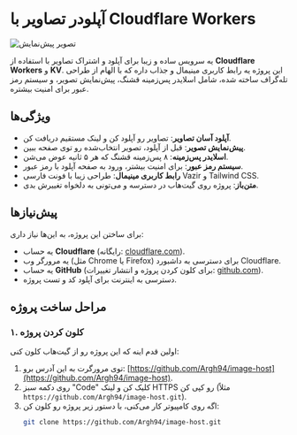 # آپلودر تصاویر با Cloudflare Workers

![تصویر پیش‌نمایش](https://images.unsplash.com/photo-1501785888041-af3ef285b470?ixlib=rb-4.0.3&auto=format&fit=crop&w=1350&q=80)

یه سرویس ساده و زیبا برای آپلود و اشتراک تصاویر با استفاده از **Cloudflare Workers** و **KV**. این پروژه یه رابط کاربری مینیمال و جذاب داره که با الهام از طراحی تله‌گراف ساخته شده، شامل اسلایدر پس‌زمینه قشنگ، پیش‌نمایش تصویر، و سیستم رمز عبور برای امنیت بیشتره.

## ویژگی‌ها
- **آپلود آسان تصاویر**: تصاویر رو آپلود کن و لینک مستقیم دریافت کن.
- **پیش‌نمایش تصویر**: قبل از آپلود، تصویر انتخاب‌شده رو توی صفحه ببین.
- **اسلایدر پس‌زمینه**: ۸ پس‌زمینه قشنگ که هر ۵ ثانیه عوض می‌شن.
- **سیستم رمز عبور**: برای امنیت بیشتر، ورود به صفحه آپلود با رمز عبور.
- **رابط کاربری مینیمال**: طراحی زیبا با فونت فارسی Vazir و Tailwind CSS.
- **متن‌باز**: پروژه روی گیت‌هاب در دسترسه و می‌تونی به دلخواه تغییرش بدی.

## پیش‌نیازها
برای ساختن این پروژه، به این‌ها نیاز داری:
- یه حساب **Cloudflare** (رایگانه: [cloudflare.com](https://www.cloudflare.com/)).
- یه مرورگر وب (مثل Chrome یا Firefox) برای دسترسی به داشبورد Cloudflare.
- یه حساب **GitHub** (برای کلون کردن پروژه و انتشار تغییرات: [github.com](https://github.com/)).
- دسترسی به اینترنت برای آپلود کد و تست پروژه.

## مراحل ساخت پروژه

### ۱. کلون کردن پروژه
اولین قدم اینه که این پروژه رو از گیت‌هاب کلون کنی:
1. توی مرورگرت به این آدرس برو: [https://github.com/Argh94/image-host](https://github.com/Argh94/image-host).
2. روی دکمه سبز "Code" کلیک کن و لینک HTTPS رو کپی کن (مثلاً `https://github.com/Argh94/image-host.git`).
3. اگه روی کامپیوتر کار می‌کنی، با دستور زیر پروژه رو کلون کن:
   ```bash
   git clone https://github.com/Argh94/image-host.git
